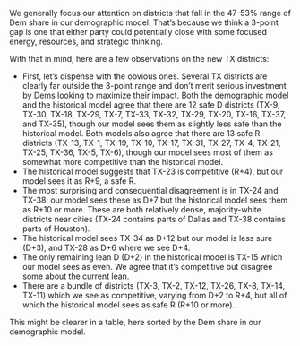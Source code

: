 We generally focus our attention on districts that fall in the 47-53% range of Dem share
in our demographic model. That’s because we think a 3-point gap is one
that either party could potentially close with some focused energy,
resources, and strategic thinking.

With that in mind,  here are a few observations on the new TX districts:

- First, let’s dispense with the obvious ones. Several TX districts are clearly
far outside the 3-point range and don’t merit serious investment by Dems
looking to maximize their impact. Both the demographic model and the historical
model agree that there are 12 safe D districts (TX-9, TX-30, TX-18, TX-29, TX-7,
TX-33, TX-32, TX-29, TX-20, TX-16, TX-37, and TX-35), though our model sees them as slightly less safe
than the historical model.
Both models also agree that there are 13 safe R districts (TX-13, TX-1, TX-19,
TX-10, TX-17, TX-31, TX-27, TX-4, TX-21, TX-25, TX-36, TX-5, TX-6), though our model sees most
of them as somewhat more competitive than the historical model.
- The historical model suggests that TX-23 is competitive (R+4), but our model sees it as R+9, a safe R.
- The most surprising and consequential disagreement is in TX-24 and TX-38: our model sees these as D+7
but the historical model sees them as R+10 or more. These are both relatively dense, majority-white districts
near cities (TX-24 contains parts of Dallas and TX-38 contains parts of Houston).
- The historical model sees TX-34 as D+12 but our model is less sure (D+3), and TX-28 as D+6 where we see D+4.
- The only remaining lean D (D+2) in the historical model is TX-15 which our model sees as even. We agree
that it’s competitive but disagree some about the current lean.
- There are a bundle of districts (TX-3, TX-2, TX-12, TX-26, TX-8, TX-14, TX-11)
which we see as competitive, varying from D+2 to R+4, but all of which the historical model sees as safe R (R+10 or more).

This might be clearer in a table, here sorted by the Dem share in our demographic model.
